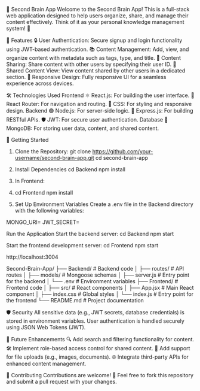 🧠 Second Brain App
Welcome to the Second Brain App! This is a full-stack web application designed to help users organize, share, and manage their content effectively. Think of it as your personal knowledge management system! 🚀

🌟 Features
🔒 User Authentication: Secure signup and login functionality using JWT-based authentication.
📚 Content Management: Add, view, and organize content with metadata such as tags, type, and title.
🤝 Content Sharing: Share content with other users by specifying their user ID.
👀 Shared Content View: View content shared by other users in a dedicated section.
📱 Responsive Design: Fully responsive UI for a seamless experience across devices.

🛠️ Technologies Used
Frontend
⚛️ React.js: For building the user interface.
🧭 React Router: For navigation and routing.
🎨 CSS: For styling and responsive design.
Backend
🟢 Node.js: For server-side logic.
🚀 Express.js: For building RESTful APIs.
🛡️ JWT: For secure user authentication.
Database
🍃 MongoDB: For storing user data, content, and shared content.

🚀 Getting Started
1. Clone the Repository:
  git clone https://github.com/your-username/second-brain-app.git
cd second-brain-app
2. Install Dependencies
cd Backend
npm install
3. In Frontend:
4. cd Frontend
npm install

3. Set Up Environment Variables
Create a .env file in the Backend directory with the following variables:

MONGO_URI=<your-mongodb-connection-string>
JWT_SECRET=<your-jwt-secret>

Run the Application
Start the backend server:
cd Backend
npm start

Start the frontend development server:
cd Frontend
npm start

http://localhost:3004

Second-Brain-App/
├── Backend/                # Backend code
│   ├── routes/             # API routes
│   ├── models/             # Mongoose schemas
│   ├── server.js           # Entry point for the backend
│   └── .env                # Environment variables
├── Frontend/               # Frontend code
│   ├── src/                # React components
│   ├── App.jsx             # Main React component
│   ├── index.css           # Global styles
│   └── index.js            # Entry point for the frontend
└── README.md               # Project documentation

🛡️ Security
All sensitive data (e.g., JWT secrets, database credentials) is stored in environment variables.
User authentication is handled securely using JSON Web Tokens (JWT).


🌱 Future Enhancements
🔍 Add search and filtering functionality for content.
🛠️ Implement role-based access control for shared content.
📂 Add support for file uploads (e.g., images, documents).
🌐 Integrate third-party APIs for enhanced content management.

🤝 Contributing
Contributions are welcome! 🎉
Feel free to fork this repository and submit a pull request with your changes.
